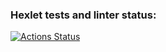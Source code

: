 ### Hexlet tests and linter status:
[![Actions Status](https://github.com/KermittheFroggg/python-project-lvl2/workflows/hexlet-check/badge.svg)](https://github.com/KermittheFroggg/python-project-lvl2/actions)